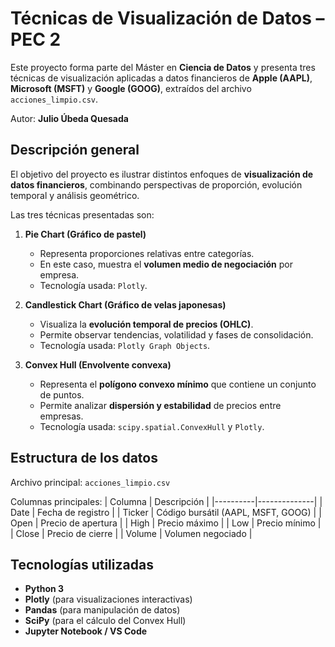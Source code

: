 # Técnicas de Visualización de Datos – PEC 2

Este proyecto forma parte del Máster en **Ciencia de Datos** y presenta tres técnicas de visualización aplicadas a datos financieros de **Apple (AAPL)**, **Microsoft (MSFT)** y **Google (GOOG)**, extraídos del archivo `acciones_limpio.csv`.

Autor: **Julio Úbeda Quesada**

## Descripción general

El objetivo del proyecto es ilustrar distintos enfoques de **visualización de datos financieros**, combinando perspectivas de proporción, evolución temporal y análisis geométrico.

Las tres técnicas presentadas son:

1. **Pie Chart (Gráfico de pastel)**  
   - Representa proporciones relativas entre categorías.  
   - En este caso, muestra el **volumen medio de negociación** por empresa.  
   - Tecnología usada: `Plotly`.

2. **Candlestick Chart (Gráfico de velas japonesas)**  
   - Visualiza la **evolución temporal de precios (OHLC)**.  
   - Permite observar tendencias, volatilidad y fases de consolidación.  
   - Tecnología usada: `Plotly Graph Objects`.

3. **Convex Hull (Envolvente convexa)**  
   - Representa el **polígono convexo mínimo** que contiene un conjunto de puntos.  
   - Permite analizar **dispersión y estabilidad** de precios entre empresas.  
   - Tecnología usada: `scipy.spatial.ConvexHull` y `Plotly`.

## Estructura de los datos

Archivo principal: `acciones_limpio.csv`

Columnas principales:
| Columna | Descripción |
|----------|--------------|
| Date     | Fecha de registro |
| Ticker   | Código bursátil (AAPL, MSFT, GOOG) |
| Open     | Precio de apertura |
| High     | Precio máximo |
| Low      | Precio mínimo |
| Close    | Precio de cierre |
| Volume   | Volumen negociado |


## Tecnologías utilizadas

- **Python 3**
- **Plotly** (para visualizaciones interactivas)
- **Pandas** (para manipulación de datos)
- **SciPy** (para el cálculo del Convex Hull)
- **Jupyter Notebook / VS Code**